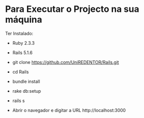 # Para Executar o Projecto na sua máquina

Ter Instalado:

* Ruby 2.3.3

* Rails 5.1.6

* git clone https://github.com/UniREDENTOR/Rails.git

* cd Rails

* bundle install

* rake db:setup

* rails s

* Abrir o navegador e digitar a URL http://localhost:3000
